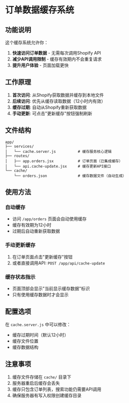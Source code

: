 # 订单数据缓存系统

## 功能说明

这个缓存系统允许你：
1. **快速访问订单数据** - 无需每次调用Shopify API
2. **减少API调用限制** - 缓存有效期内不会重复请求
3. **提升用户体验** - 页面加载更快

## 工作原理

1. **首次访问**: 从Shopify获取数据并缓存到本地文件
2. **后续访问**: 优先从缓存读取数据（12小时内有效）
3. **缓存过期**: 自动从Shopify重新获取数据
4. **手动更新**: 可点击"更新缓存"按钮强制刷新

## 文件结构

```
app/
├── services/
│   └── cache.server.js          # 缓存服务核心逻辑
├── routes/
│   ├── app.orders.jsx           # 订单页面（已集成缓存）
│   └── api.cache-update.jsx     # 缓存更新API接口
└── cache/
    └── orders.json              # 缓存数据文件（自动生成）
```

## 使用方法

### 自动缓存
- 访问 `/app/orders` 页面会自动使用缓存
- 缓存有效期为12小时
- 过期后自动重新获取数据

### 手动更新缓存
1. 在订单页面点击"更新缓存"按钮
2. 或者直接调用API: `POST /app/api/cache-update`

### 缓存状态指示
- 页面顶部会显示"当前显示缓存数据"标识
- 只有使用缓存数据时才会显示

## 配置选项

在 `cache.server.js` 中可以修改：
- 缓存过期时间（默认12小时）
- 缓存文件位置
- 缓存数据结构

## 注意事项

1. 缓存文件存储在 `cache/` 目录下
2. 服务器重启后缓存会丢失
3. 缓存只包含订单列表，搜索功能仍需要API调用
4. 确保服务器有写入权限创建缓存目录
